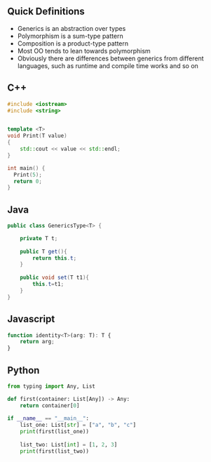 ## Quick Definitions

* Generics is an abstraction over types
* Polymorphism is a sum-type pattern
* Composition is a product-type pattern
* Most OO tends to lean towards polymorphism
* Obviously there are differences between generics from different languages, such as runtime and compile time works and so on


## C++


```c++
#include <iostream>
#include <string>


template <T>
void Print(T value) 
{
    std::cout << value << std::endl;
}

int main() {
  Print(5);
  return 0;
}

```

## Java

```java
public class GenericsType<T> {

	private T t;
	
	public T get(){
		return this.t;
	}
	
	public void set(T t1){
		this.t=t1;
	}
}
```

## Javascript

```javascript
function identity<T>(arg: T): T {
	return arg;
}
```

## Python

```Python
from typing import Any, List

def first(container: List[Any]) -> Any:
    return container[0]
  
if __name__ == "__main__":
    list_one: List[str] = ["a", "b", "c"]
    print(first(list_one))
    
    list_two: List[int] = [1, 2, 3]
    print(first(list_two))
```

